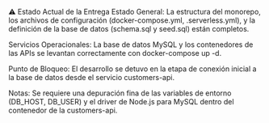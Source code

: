 ⚠️ Estado Actual de la Entrega
Estado General: La estructura del monorepo, los archivos de configuración (docker-compose.yml, .serverless.yml), y la definición de la base de datos (schema.sql y seed.sql) están completos.

Servicios Operacionales: La base de datos MySQL y los contenedores de las APIs se levantan correctamente con docker-compose up -d.

Punto de Bloqueo: El desarrollo se detuvo en la etapa de conexión inicial a la base de datos desde el servicio customers-api.

Notas: Se requiere una depuración fina de las variables de entorno (DB_HOST, DB_USER) y el driver de Node.js para MySQL dentro del contenedor de la customers-api.